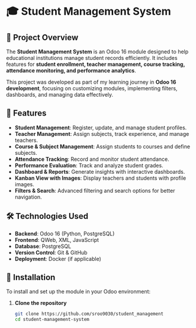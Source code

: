 # 🎓 Student Management System  

## 📌 Project Overview  
The **Student Management System** is an Odoo 16 module designed to help educational institutions manage student records efficiently. It includes features for **student enrollment, teacher management, course tracking, attendance monitoring, and performance analytics**.  

This project was developed as part of my learning journey in **Odoo 16 development**, focusing on customizing modules, implementing filters, dashboards, and managing data effectively.  

## 🚀 Features  
- **Student Management**: Register, update, and manage student profiles.  
- **Teacher Management**: Assign subjects, track experience, and manage teachers.  
- **Course & Subject Management**: Assign students to courses and define subjects.  
- **Attendance Tracking**: Record and monitor student attendance.  
- **Performance Evaluation**: Track and analyze student grades.  
- **Dashboard & Reports**: Generate insights with interactive dashboards.  
- **Kanban View with Images**: Display teachers and students with profile images.  
- **Filters & Search**: Advanced filtering and search options for better navigation.  

## 🛠️ Technologies Used  
- **Backend**: Odoo 16 (Python, PostgreSQL)  
- **Frontend**: QWeb, XML, JavaScript  
- **Database**: PostgreSQL  
- **Version Control**: Git & GitHub  
- **Deployment**: Docker (if applicable)  

## 🔧 Installation  
To install and set up the module in your Odoo environment:  

1. **Clone the repository**  
   ```bash
   git clone https://github.com/sroo9030/student_management
   cd student-management-system

